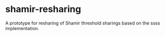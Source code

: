 # shamir-resharing
A prototype for resharing of Shamir threshold sharings based on the ssss implementation.
